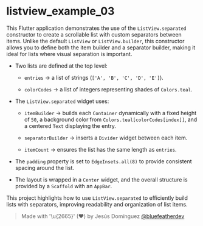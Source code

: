# listview_example_03

This Flutter application demonstrates the use of the `ListView.separated` constructor to create a scrollable list with custom separators between items. Unlike the default `ListView` or `ListView.builder`, this constructor allows you to define both the item builder and a separator builder, making it ideal for lists where visual separation is important.

- Two lists are defined at the top level:  
  - `entries` → a list of strings (`['A', 'B', 'C', 'D', 'E']`). 
   
  - `colorCodes` → a list of integers representing shades of `Colors.teal`.

- The `ListView.separated` widget uses:  
  - `itemBuilder` → builds each `Container` dynamically with a fixed height of `50`, a background color from `Colors.teal[colorCodes[index]]`, and a centered `Text` displaying the entry.  
  
  - `separatorBuilder` → inserts a `Divider` widget between each item.  
  - `itemCount` → ensures the list has the same length as `entries`.

- The `padding` property is set to `EdgeInsets.all(8)` to provide consistent spacing around the list.

- The layout is wrapped in a `Center` widget, and the overall structure is provided by a `Scaffold` with an `AppBar`.

This project highlights how to use `ListView.separated` to efficiently build lists with separators, improving readability and organization of list items.

> Made with '\u{2665}' (♥) by Jesús Domínguez [@bluefeatherdev](https://github.com/bluefeatherdev)
